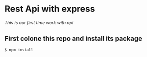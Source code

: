# Rest Api with express

###### This is our first time work with api

## First colone this repo and install its package

```console
$ npm install
```